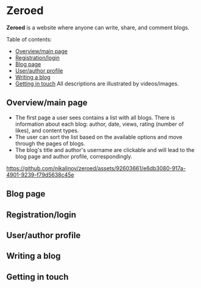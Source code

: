 # Zeroed
**Zeroed** is a website where anyone can write, share, and comment blogs. 

Table of contents:
* [Overview/main page](#overviewmain-page)
* [Registration/login](#registrationlogin)
* [Blog page](#blog-page)
* [User/author profile](#userauthor-profile)
* [Writing a blog](#writing-a-blog)
* [Getting in touch](#getting-in-touch)
All descriptions are illustrated by videos/images.

## Overview/main page
* The first page a user sees contains a list with all blogs. There is information about each blog: author, date, views, rating (number of likes), and content types. 
* The user can sort the list based on the available options and move through the pages of blogs. 
* The blog's title and author's username are clickable and will lead to the blog page and author profile, correspondingly.

https://github.com/nikalinov/zeroed/assets/92603661/e6db3080-917a-4901-9239-f79d5638c45e

## Blog page

## Registration/login

## User/author profile

## Writing a blog

## Getting in touch
